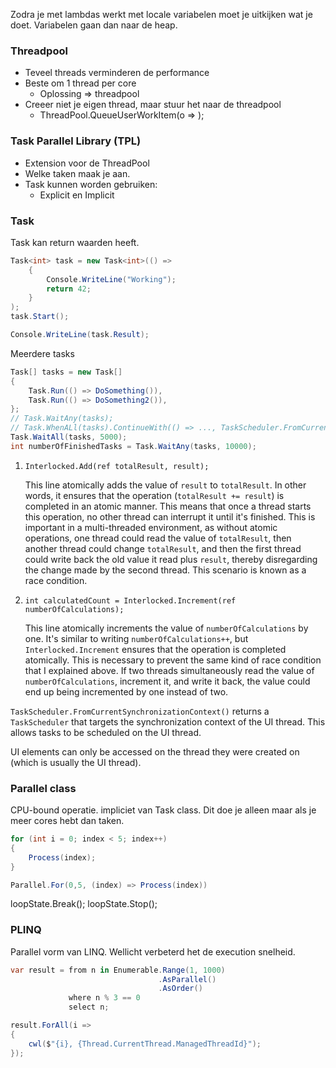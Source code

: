 Zodra je met lambdas werkt met locale variabelen moet je uitkijken wat je doet. Variabelen gaan dan naar de heap.

### Threadpool
- Teveel threads verminderen de performance
- Beste om 1 thread per core
	-  Oplossing => threadpool
- Creeer niet je eigen thread, maar stuur het naar de threadpool
	- ThreadPool.QueueUserWorkItem(o => );


### Task Parallel Library (TPL)
- Extension voor de ThreadPool
- Welke taken maak je aan.
- Task kunnen worden gebruiken:
	- Explicit en Implicit

### Task
Task kan return waarden heeft.
```cs
Task<int> task = new Task<int>(() =>
	{
		Console.WriteLine("Working");
		return 42;
	}
);
task.Start();

Console.WriteLine(task.Result);
```

Meerdere tasks
```cs
Task[] tasks = new Task[] 
{ 
	Task.Run(() => DoSomething()),
	Task.Run(() => DoSomething2()), 
}; 
// Task.WaitAny(tasks);
// Task.WhenALl(tasks).ContinueWith(() => ..., TaskScheduler.FromCurrentSynchronizationContext());
Task.WaitAll(tasks, 5000); 
int numberOfFinishedTasks = Task.WaitAny(tasks, 10000);
```

1. `Interlocked.Add(ref totalResult, result);`
    
    This line atomically adds the value of `result` to `totalResult`. In other words, it ensures that the operation (`totalResult += result`) is completed in an atomic manner. This means that once a thread starts this operation, no other thread can interrupt it until it's finished. This is important in a multi-threaded environment, as without atomic operations, one thread could read the value of `totalResult`, then another thread could change `totalResult`, and then the first thread could write back the old value it read plus `result`, thereby disregarding the change made by the second thread. This scenario is known as a race condition.
    
2. `int calculatedCount = Interlocked.Increment(ref numberOfCalculations);`
    
    This line atomically increments the value of `numberOfCalculations` by one. It's similar to writing `numberOfCalculations++`, but `Interlocked.Increment` ensures that the operation is completed atomically. This is necessary to prevent the same kind of race condition that I explained above. If two threads simultaneously read the value of `numberOfCalculations`, increment it, and write it back, the value could end up being incremented by one instead of two.

`TaskScheduler.FromCurrentSynchronizationContext()` returns a `TaskScheduler` that targets the synchronization context of the UI thread. This allows tasks to be scheduled on the UI thread.

UI elements can only be accessed on the thread they were created on (which is usually the UI thread).

### Parallel class
CPU-bound operatie.
impliciet van Task class.
Dit doe je alleen maar als je meer cores hebt dan taken.
```cs
for (int i = 0; index < 5; index++)
{
	Process(index);
}

Parallel.For(0,5, (index) => Process(index))
```

loopState.Break();
loopState.Stop();

### PLINQ
Parallel vorm van LINQ.
Wellicht verbeterd het de execution snelheid.

```cs
var result = from n in Enumerable.Range(1, 1000)
								 .AsParallel()
								 .AsOrder()
			 where n % 3 == 0
			 select n;

result.ForAll(i => 
{
	cwl($"{i}, {Thread.CurrentThread.ManagedThreadId}");
});


```

